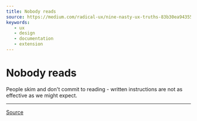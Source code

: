 ```yaml
---
title: Nobody reads
source: https://medium.com/radical-ux/nine-nasty-ux-truths-83b30ea94355
keywords: 
   - ux
   - design
   - documentation
   - extension
---
```


# Nobody reads

People skim and don't commit to reading - written instructions are not as effective as we might expect.

----

[Source](https://medium.com/radical-ux/nine-nasty-ux-truths-83b30ea94355)
